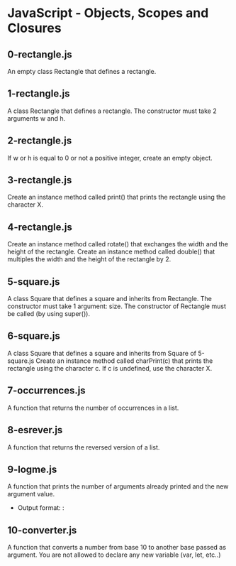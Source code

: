# JavaScript - Objects, Scopes and Closures
## 0-rectangle.js
An empty class Rectangle that defines a rectangle.
## 1-rectangle.js
A class Rectangle that defines a rectangle. The constructor must take 2 arguments w and h.
## 2-rectangle.js
If w or h is equal to 0 or not a positive integer, create an empty object.
## 3-rectangle.js
Create an instance method called print() that prints the rectangle using the character X.
## 4-rectangle.js
Create an instance method called rotate() that exchanges the width and the height of the rectangle.
Create an instance method called double() that multiples the width and the height of the rectangle by 2.
## 5-square.js
A class Square that defines a square and inherits from Rectangle.
The constructor must take 1 argument: size.
The constructor of Rectangle must be called (by using super()).
## 6-square.js
A class Square that defines a square and inherits from Square of 5-square.js
Create an instance method called charPrint(c) that prints the rectangle using the character c.
If c is undefined, use the character X.
## 7-occurrences.js
A function that returns the number of occurrences in a list.
## 8-esrever.js
A function that returns the reversed version of a list.
## 9-logme.js
A function that prints the number of arguments already printed and the new argument value.
* Output format: <number arguments already printed>: <current argument value>
## 10-converter.js
A function that converts a number from base 10 to another base passed as argument.
You are not allowed to declare any new variable (var, let, etc..)
